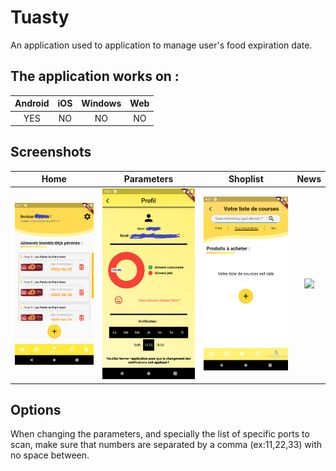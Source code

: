 # Tuasty

An application used to application to manage user's food expiration date.

## The application works on :

|Android|iOS|Windows|Web|
|:-----:|:-:|:-----:|:-:|
|YES|NO|NO|NO|

## Screenshots

|Home|Parameters|Shoplist|News|
|:--:|:--------:|:---:|:-----:|
|<img src="/Screenshots/Screenshot_Homepage.png" width="250">|<img src="/Screenshots/Screenshot_Parameters.png" width="250">|<img src="/Screenshots/Screenshot_Shoplist.png" width="250">|<img src="/Screenshots/Screenshot_4.png" width="250">|

## Options
When changing the parameters, and specially the list of specific ports to scan, make sure that numbers are separated by a comma (ex:11,22,33) with no space between. 